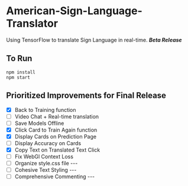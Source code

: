 # American-Sign-Language-Translator
Using TensorFlow to translate Sign Language in real-time. **_Beta Release_**

## To Run
```
npm install
npm start
```

## Prioritized Improvements for Final Release
- [x] Back to Training function
- [ ] Video Chat + Real-time translation
- [ ] Save Models Offline
- [x] Click Card to Train Again function
- [x] Display Cards on Prediction Page
- [ ] Display Accuracy on Cards
- [x] Copy Text on Translated Text Click
- [ ] Fix WebGl Context Loss
- [ ] Organize style.css file ---
- [ ] Cohesive Text Styling ---
- [ ] Comprehensive Commenting ---